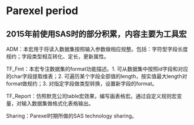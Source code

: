 ﻿# Parexel period

## 2015年前使用SAS时的部分积累，内容主要为工具宏

ADM：本宏用于将读入数据集按照输入参数做相应规整。包括：字符型字段长度规约；字段类型相互转化、定长，更新属性。

TF_Fmt：本宏专注数据集的format功能描述。1. 可从数据集中按照id字段和对应的char字段提取维表；2. 可遍历某个字段全部值的length，按实值最大length对format做规约；3. 对指定字段做类型转换，设置新字段的format。

TF_Report：仿照默克公司table宏效果，编写画表格宏。通过自定义规则宏变量，对输入数据集做格式化表格输出。

Sharing：Parexel时期所做的SAS technology sharing。
